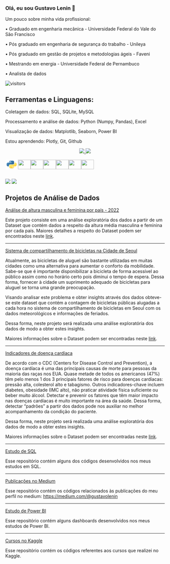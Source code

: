 ### Olá, eu sou Gustavo Lenin 👋

Um pouco sobre minha vida profissional:

• Graduado em engenharia mecânica - Universidade Federal do Vale do São Francisco

• Pós graduado em engenharia de segurança do trabalho - Unileya

• Pós graduado em gestão de projetos e metodologias ágeis - Faveni

• Mestrando em energia - Universidade Federal de Pernambuco

• Analista de dados

![visitors](https://visitor-badge.laobi.icu/badge?page_id=gustavo.lenin)

## Ferramentas e Linguagens:

Coletagem de dados: SQL, SQLite, MySQL

Processamento e análise de dados: Python (Numpy, Pandas), Excel

Visualização de dados: Matplotlib, Seaborn, Power BI

Estou aprendendo: Plotly, Git, Github

<div align="center">
  <a href="https://github.com/gustavolenin">
  <img height="180em" src="https://github-readme-stats.vercel.app/api?username=gustavolenin&show_icons=true&theme=github_dark&include_all_commits=true&count_private=true"/>
  <img height="180em" src="https://github-readme-stats.vercel.app/api/top-langs/?username=gustavolenin&layout=compact&langs_count=7&theme=github_dark"/>
</div>
<div style="display: inline_block"><br>        
<img align="center" alt="Rafa-Python" height="30" width="40" src="https://raw.githubusercontent.com/devicons/devicon/master/icons/python/python-original.svg"><img align="center" link rel="stylesheet" height="30" width="40" src="https://cdn.jsdelivr.net/gh/devicons/devicon/icons/matlab/matlab-original.svg" /><img align="center" link rel="stylesheet" height="30" width="40" src="https://cdn.jsdelivr.net/gh/devicons/devicon/icons/vscode/vscode-original.svg" /><img align="center" link rel="stylesheet" height="30" width="40" src="https://cdn.jsdelivr.net/gh/devicons/devicon/icons/sqlite/sqlite-original.svg" /><img align="center" link rel="stylesheet" height="30" width="40" src="https://cdn.jsdelivr.net/gh/devicons/devicon/icons/mysql/mysql-original.svg" /><img align="center" link rel="stylesheet" height="30" width="40" src="https://cdn.jsdelivr.net/gh/devicons/devicon/icons/trello/trello-plain.svg" /><img align="center" link rel="stylesheet" height="30" width="40" src="https://cdn.jsdelivr.net/gh/devicons/devicon/icons/jupyter/jupyter-original-wordmark.svg" />
</div>

          
 
 ##
 
<div> 
  <a href = "mailto:gustavo_lenin_souza@hotmail.com"><img src="https://img.shields.io/badge/Microsoft_Outlook-0078D4?style=for-the-badge&logo=microsoft-outlook&logoColor=white" target="_blank"></a>
  <a href="https://www.linkedin.com/in/gustavo-lenin-" target="_blank"><img src="https://img.shields.io/badge/-LinkedIn-%230077B5?style=for-the-badge&logo=linkedin&logoColor=white" target="_blank"></a> 

</div>

## Projetos de Análise de Dados


[Análise de altura masculina e feminina por país - 2022](https://github.com/gustavolenin/Analise-de-Altura-Masculina-e-Feminina-por-pais-2022)

Este projeto consiste em uma análise exploratória dos dados a partir de um Dataset que contém dados a respeito da altura média masculina e feminina por cada país. Maiores detalhes a respeito do Dataset podem ser encontrados neste [link](https://www.kaggle.com/datasets/majyhain/height-of-male-and-female-by-country-2022).

--------------------------------------------------------------------------------------------------------------------------------------

[Sistema de compartilhamento de bicicletas na Cidade de Seoul](https://github.com/gustavolenin/Compartilhamento-de-Bicicletas-em-Seul)

Atualmente, as bicicletas de aluguel são bastante utilizadas em muitas cidades como uma alternativa para aumentar o conforto da mobilidade. Sabe-se que é importante disponibilizar a bicicleta de forma acessível ao público assim como no horário certo pois diminui o tempo de espera. Dessa forma, fornecer à cidade um suprimento adequado de bicicletas para aluguel se torna uma grande preocupação.

Visando analisar este problema e obter insights através dos dados obteve-se este dataset que contém a contagem de bicicletas públicas alugadas a cada hora no sistema de compartilhamento de bicicletas em Seoul com os dados meteorológicos e informações de feriados. 

Dessa forma, neste projeto será realizada uma análise exploratória dos dados de modo a obter estes insights.

Maiores informações sobre o Dataset podem ser encontradas neste [link](https://archive.ics.uci.edu/ml/datasets/Seoul+Bike+Sharing+Demand).

--------------------------------------------------------------------------------------------------------------------------------------

[Indicadores de doença cardíaca](https://github.com/gustavolenin/Doencas_cardiacas)

De acordo com o CDC (Centers for Disease Control and Prevention), a doença cardíaca é uma das principais causas de morte para pessoas da maioria das raças nos EUA. Quase metade de todos os americanos (47%) têm pelo menos 1 dos 3 principais fatores de risco para doenças cardíacas: pressão alta, colesterol alto e tabagismo. Outros indicadores-chave incluem diabetes, obesidade (IMC alto), não praticar atividade física suficiente ou beber muito álcool. Detectar e prevenir os fatores que têm maior impacto nas doenças cardíacas é muito importante na área da saúde. Dessa forma, detectar “padrões” a partir dos dados pode nos auxiliar no melhor acompanhamento da condição do paciente.

Dessa forma, neste projeto será realizada uma análise exploratória dos dados de modo a obter estes insights.

Maiores informações sobre o Dataset podem ser encontradas neste [link](https://www.kaggle.com/datasets/kamilpytlak/personal-key-indicators-of-heart-disease).

--------------------------------------------------------------------------------------------------------------------------------------

[Estudo de SQL](https://github.com/gustavolenin/SQL_OLIST)

Esse repositório contém alguns dos códigos desenvolvidos nos meus estudos em SQL.

--------------------------------------------------------------------------------------------------------------------------------------

[Publicações no Medium](https://github.com/gustavolenin/Medium)

Esse repositório contém os códigos relacionados às publicações do meu perfil no medium: https://medium.com/@gustavolenin

--------------------------------------------------------------------------------------------------------------------------------------

[Estudo de Power BI](https://github.com/gustavolenin/Power-BI)
  
Esse repositório contém alguns dashboards desenvolvidos nos meus estudos de Power BI.

--------------------------------------------------------------------------------------------------------------------------------------

[Cursos no Kaggle](https://github.com/gustavolenin/Kaggle-cursos)

Esse repositório contém os códigos referentes aos cursos que realizei no Kaggle.
